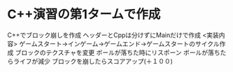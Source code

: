 # C++演習の第1タームで作成
C++でブロック崩しを作成
ヘッダーとCppは分けずにMainだけで作成
<実装内容>
ゲームスタート→インゲーム→ゲームエンド→ゲームスタートのサイクル作成
ブロックのテクスチャを変更
ボールが落ちた時にリスポーン
ボールが落ちたらライフが減少
ブロックを崩したらスコアアップ(＋１００)
